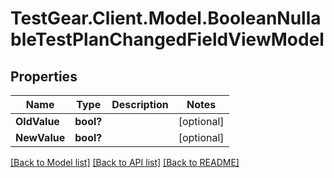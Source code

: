 # TestGear.Client.Model.BooleanNullableTestPlanChangedFieldViewModel

## Properties

Name | Type | Description | Notes
------------ | ------------- | ------------- | -------------
**OldValue** | **bool?** |  | [optional] 
**NewValue** | **bool?** |  | [optional] 

[[Back to Model list]](../README.md#documentation-for-models) [[Back to API list]](../README.md#documentation-for-api-endpoints) [[Back to README]](../README.md)

